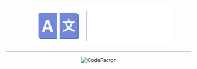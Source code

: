 <!--suppress HtmlDeprecatedAttribute -->

<div align="center">
  <img alt="Transword" src="artwork/Logo Banner.png" width=80%>
</div>

<hr/>

<div align="center">
  <img src="https://www.codefactor.io/repository/github/goverfl0w/transword/badge?s=1a5e79d20adb7734d75288580e436dc4d9b2af80" alt="CodeFactor">
</div>
